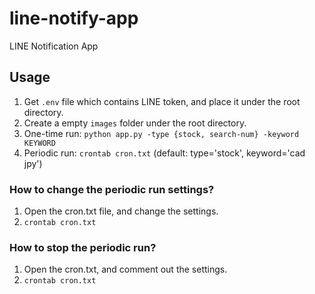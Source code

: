 # line-notify-app
LINE Notification App

## Usage
1. Get `.env` file which contains LINE token, and place it under the root directory.
2. Create a empty `images` folder under the root directory.
3. One-time run: `python app.py -type {stock, search-num} -keyword KEYWORD` 
4. Periodic run: `crontab cron.txt` (default: type='stock', keyword='cad jpy')

### How to change the periodic run settings?
1. Open the cron.txt file, and change the settings.
2. `crontab cron.txt`

### How to stop the periodic run?
1. Open the cron.txt, and comment out the settings.
2. `crontab cron.txt`
